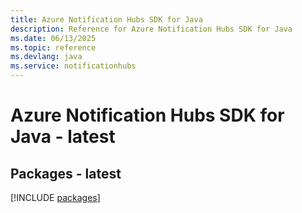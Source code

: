 ```yaml
---
title: Azure Notification Hubs SDK for Java
description: Reference for Azure Notification Hubs SDK for Java
ms.date: 06/13/2025
ms.topic: reference
ms.devlang: java
ms.service: notificationhubs
---
```

# Azure Notification Hubs SDK for Java - latest
## Packages - latest
[!INCLUDE [packages](notification-hubs-index.md)]